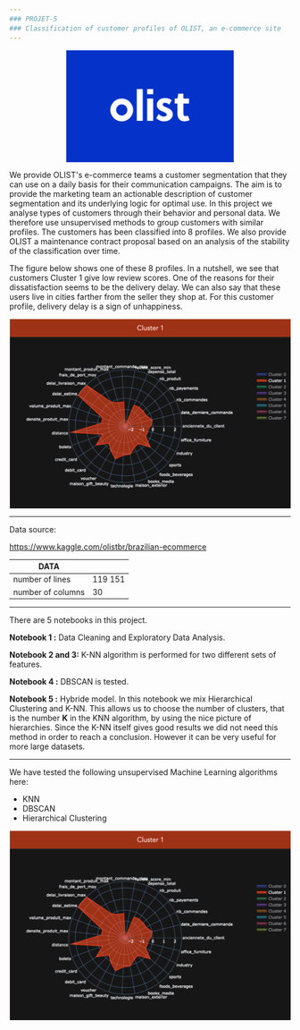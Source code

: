 ```yaml
---
### PROJET-5
### Classification of customer profiles of OLIST, an e-commerce site
---
```


<p align="center">
<img align="center" src="support\olist.png" style="width: 300px" />
</p>

We provide OLIST's e-commerce teams a customer segmentation that they can use on a daily basis for their communication campaigns. The aim is to provide the marketing team an actionable description of customer segmentation and its underlying logic for optimal use. In this project we analyse types of customers through their behavior and personal data. We therefore use unsupervised methods to group customers with similar profiles. The customers has been classified into 8 profiles. 
We also provide OLIST a maintenance contract proposal based on an analysis of the stability of the classification over time.

The figure below shows one of these 8 profiles. In a nutshell, we see that customers Cluster 1 give low review scores. One of the reasons for their dissatisfaction seems to be the delivery delay. We can also say that these users live in cities farther from the seller they shop at. For this customer profile, delivery delay is a sign of unhappiness.

<p align="center">
<img align="center" src="support\profile.png" style="width: 600px" />
</p>

---
Data source:

https://www.kaggle.com/olistbr/brazilian-ecommerce

| DATA  |   |
|---|---|
|  number of lines |   119 151 |
|  number of columns |   30 |

---

There are 5 notebooks in this project. 

**Notebook 1 :** Data Cleaning and Exploratory Data Analysis. 

**Notebook 2 and 3:** K-NN algorithm is performed for two different sets of features.

**Notebook 4 :** DBSCAN is tested.

**Notebook 5 :** Hybride model. In this notebook we mix Hierarchical Clustering and K-NN. This allows us to choose the number of clusters, that is the number **K** in the KNN algorithm, by using the nice picture of hierarchies. Since the K-NN itself gives good results we did not need this method in order to reach a conclusion. However it can be very useful for more large datasets. 

---
We have tested the following unsupervised Machine Learning algorithms here:
  - KNN
  - DBSCAN
  - Hierarchical Clustering

<p align="center">
<img align="center" src="support\profile.png" style="width: 600px" />
</p>

